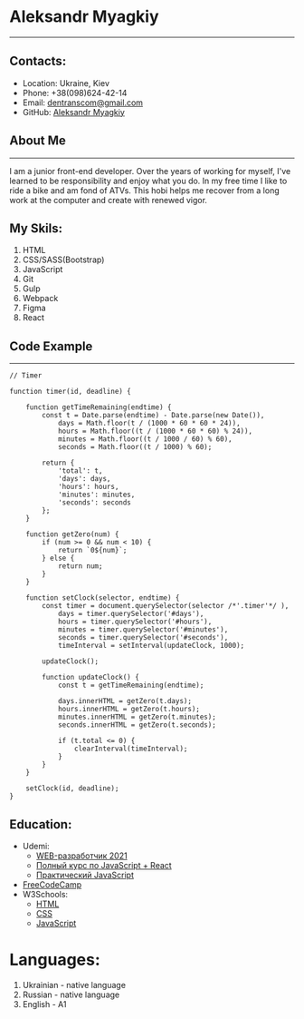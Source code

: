 # Aleksandr Myagkiy
---------------------------------------------------------------------------------------------------------------------------------------------------------------------------------

## Contacts:
   * Location: Ukraine, Kiev
   * Phone: +38(098)624-42-14
   * Email: dentranscom@gmail.com
   * GitHub: [Aleksandr Myagkiy](https://github.com/AleksandrMyagkiy)
    
## About Me
---------------------------------------------------------------------------------------------------------------------------------------------------------------------------------
I am a junior front-end developer. Over the years of working for myself, I've learned to be responsibility and enjoy what you do. In my free time I like to ride a bike and am fond of ATVs. This hobi helps me recover from a long work at the computer and create with renewed vigor.


## My Skils:
   1. HTML
   2. CSS/SASS(Bootstrap)
   3. JavaScript
   4. Git
   5. Gulp
   6. Webpack
   7. Figma
   8. React
    
## Code Example
---------------------------------------------------------------------------------------------------------------------------------------------------------------------------------
```
// Timer
     
function timer(id, deadline) {
    	
	function getTimeRemaining(endtime) {
		const t = Date.parse(endtime) - Date.parse(new Date()),
			days = Math.floor(t / (1000 * 60 * 60 * 24)),
			hours = Math.floor((t / (1000 * 60 * 60) % 24)),
			minutes = Math.floor((t / 1000 / 60) % 60),
			seconds = Math.floor((t / 1000) % 60);

		return {
			'total': t,
			'days': days,
			'hours': hours,
			'minutes': minutes,
			'seconds': seconds
		};
	}

	function getZero(num) {
		if (num >= 0 && num < 10) {
			return `0${num}`;
		} else {
			return num;
		}
	}

	function setClock(selector, endtime) {
		const timer = document.querySelector(selector /*'.timer'*/ ), 
			days = timer.querySelector('#days'),
			hours = timer.querySelector('#hours'),
			minutes = timer.querySelector('#minutes'),
			seconds = timer.querySelector('#seconds'),
			timeInterval = setInterval(updateClock, 1000);

		updateClock();

		function updateClock() {
			const t = getTimeRemaining(endtime);

			days.innerHTML = getZero(t.days);
			hours.innerHTML = getZero(t.hours);
			minutes.innerHTML = getZero(t.minutes);
			seconds.innerHTML = getZero(t.seconds);

			if (t.total <= 0) { 
				clearInterval(timeInterval);
			}
		}
	}

	setClock(id, deadline);
}
```

## Education:
   * Udemi:
       + [WEB-разработчик 2021](https://www.udemy.com/course/webdeveloper/)
       + [Полный курс по JavaScript + React](https://www.udemy.com/course/javascript_full/)
       + [Практический JavaScript](https://www.udemy.com/course/javascript_practice/)
   * [FreeCodeCamp](https://www.freecodecamp.org/)
   * W3Schools:
       + [HTML](https://www.w3schools.com/html/default.asp)
       + [CSS](https://www.w3schools.com/css/default.asp)
       + [JavaScript](https://www.w3schools.com/js/default.asp)
        
# Languages:
   1. Ukrainian - native language
   2. Russian - native language
   3. English - A1
